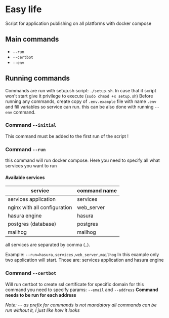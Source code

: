 # Easy life

Script for application publishing on all platforms with docker compose

## Main commands

- `--run`
- `--certbot`
- `--env`

## Running commands

Commands are run with setup.sh script: `./setup.sh`. In case that it script won't start give it privilege to
execute (`sudo chmod +x setup.sh`)
Before running any commands, create copy of `.env.example` file with name `.env`
and fill variables so service can run. this can be also done with running `--env` command.

### Command `--initial`

This command must be added to the first run of the script !

### Command `--run`

this command will run docker compose. Here you need to specify all what services you want to run

#### Available services

| service                      | command name |
|------------------------------|--------------|
| services application         | services     |
| nginx with all configuration | web_server  |
| hasura engine                | hasura       |
| postgres (database)          | postgres     |
| mailhog                      | mailhog     |


all services are separated by comma (`,`).

Example: `--run=hasura,services,web_server,mailhog`
In this example only two application will start. Those are: services application and hasura engine


### Command `--certbot`

Will run certbot to create ssl certificate for specific domain for this command you need to specify params: `--email`
and `--address`
**Command needs to be run for each address**



_Note: `--` as prefix for commands is not mandatory all commands can be run without it, I just like how it looks_
